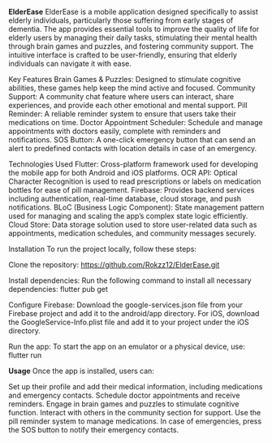 **ElderEase**
ElderEase is a mobile application designed specifically to assist elderly individuals, particularly those suffering from early stages of dementia. The app provides essential tools to improve the quality of life for elderly users by managing their daily tasks, stimulating their mental health through brain games and puzzles, and fostering community support. The intuitive interface is crafted to be user-friendly, ensuring that elderly individuals can navigate it with ease.

Key Features
Brain Games & Puzzles: Designed to stimulate cognitive abilities, these games help keep the mind active and focused.
Community Support: A community chat feature where users can interact, share experiences, and provide each other emotional and mental support.
Pill Reminder: A reliable reminder system to ensure that users take their medications on time.
Doctor Appointment Scheduler: Schedule and manage appointments with doctors easily, complete with reminders and notifications.
SOS Button: A one-click emergency button that can send an alert to predefined contacts with location details in case of an emergency.

Technologies Used
Flutter: Cross-platform framework used for developing the mobile app for both Android and iOS platforms.
OCR API: Optical Character Recognition is used to read prescriptions or labels on medication bottles for ease of pill management.
Firebase: Provides backend services including authentication, real-time database, cloud storage, and push notifications.
BLoC (Business Logic Component): State management pattern used for managing and scaling the app’s complex state logic efficiently.
Cloud Store: Data storage solution used to store user-related data such as appointments, medication schedules, and community messages securely.

Installation
To run the project locally, follow these steps:

Clone the repository:
https://github.com/Rokzz12/ElderEase.git

Install dependencies: Run the following command to install all necessary dependencies:
flutter pub get

Configure Firebase:
Download the google-services.json file from your Firebase project and add it to the android/app directory.
For iOS, download the GoogleService-Info.plist file and add it to your project under the iOS directory.

Run the app: To start the app on an emulator or a physical device, use:
flutter run

**Usage**
Once the app is installed, users can:

Set up their profile and add their medical information, including medications and emergency contacts.
Schedule doctor appointments and receive reminders.
Engage in brain games and puzzles to stimulate cognitive function.
Interact with others in the community section for support.
Use the pill reminder system to manage medications.
In case of emergencies, press the SOS button to notify their emergency contacts.
